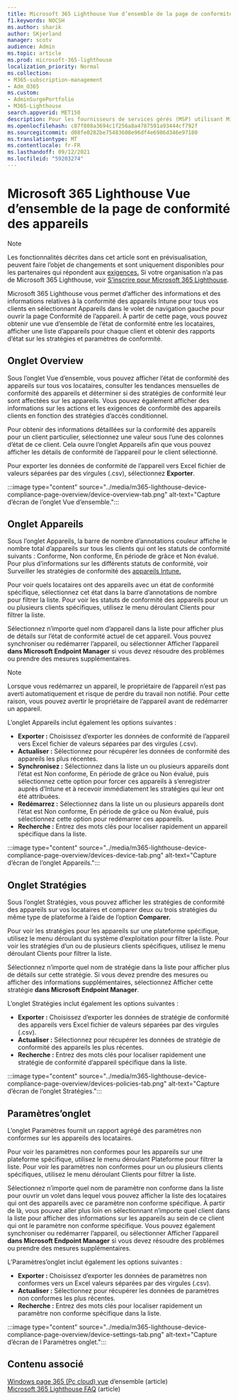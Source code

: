 ```yaml
---
title: Microsoft 365 Lighthouse Vue d’ensemble de la page de conformité des appareils
f1.keywords: NOCSH
ms.author: sharik
author: SKjerland
manager: scotv
audience: Admin
ms.topic: article
ms.prod: microsoft-365-lighthouse
localization_priority: Normal
ms.collection:
- M365-subscription-management
- Adm_O365
ms.custom:
- AdminSurgePortfolio
- M365-Lighthouse
search.appverid: MET150
description: Pour les fournisseurs de services gérés (MSP) utilisant Microsoft 365 Lighthouse, découvrez la page de conformité des appareils.
ms.openlocfilehash: c87f808a3694c1f256a8a4787591a93444cf792f
ms.sourcegitcommit: d08fe0282be75483608e96df4e6986d346e97180
ms.translationtype: MT
ms.contentlocale: fr-FR
ms.lasthandoff: 09/12/2021
ms.locfileid: "59203274"
---
```

# <a name="microsoft-365-lighthouse-device-compliance-page-overview"></a>Microsoft 365 Lighthouse Vue d’ensemble de la page de conformité des appareils

> [!NOTE]
> Les fonctionnalités décrites dans cet article sont en prévisualisation, peuvent faire l’objet de changements et sont uniquement disponibles pour les partenaires qui répondent aux [exigences.](m365-lighthouse-requirements.md) Si votre organisation n’a pas de Microsoft 365 Lighthouse, voir [S’inscrire pour Microsoft 365 Lighthouse](m365-lighthouse-sign-up.md).

Microsoft 365 Lighthouse vous permet d’afficher des informations et des informations relatives à la conformité  des appareils Intune pour tous vos clients en sélectionnant Appareils dans le volet de navigation gauche pour ouvrir la page Conformité de l’appareil. À partir de cette page, vous pouvez obtenir une vue d’ensemble de l’état de conformité entre les locataires, afficher une liste d’appareils pour chaque client et obtenir des rapports d’état sur les stratégies et paramètres de conformité.

## <a name="overview-tab"></a>Onglet Overview  
  
Sous l’onglet Vue d’ensemble, vous pouvez afficher l’état de conformité des appareils sur tous vos locataires, consulter les tendances mensuelles de conformité des appareils et déterminer si des stratégies de conformité leur sont affectées sur les appareils. Vous pouvez également afficher des informations sur les actions et les exigences de conformité des appareils clients en fonction des stratégies d’accès conditionnel. 

Pour obtenir des informations détaillées sur la conformité des appareils pour un client particulier, sélectionnez une valeur sous l’une des colonnes d’état de ce client. Cela ouvre l’onglet Appareils afin que vous pouvez afficher les détails de conformité de l’appareil pour le client sélectionné.

Pour exporter les données de conformité de l’appareil vers Excel fichier de valeurs séparées par des virgules (.csv), sélectionnez **Exporter**.

:::image type="content" source="../media/m365-lighthouse-device-compliance-page-overview/device-overview-tab.png" alt-text="Capture d’écran de l’onglet Vue d’ensemble.":::

## <a name="devices-tab"></a>Onglet Appareils

Sous l’onglet Appareils, la barre de nombre d’annotations couleur affiche le nombre total d’appareils sur tous les clients qui ont les statuts de conformité suivants : Conforme, Non conforme, En période de grâce et Non évalué. Pour plus d’informations sur les différents statuts de conformité, voir Surveiller les stratégies de conformité des [appareils Intune.](/mem/intune/protect/compliance-policy-monitor)

Pour voir quels locataires ont des appareils avec un état de conformité spécifique, sélectionnez cet état dans la barre d’annotations de nombre pour filtrer la liste. Pour voir les statuts de conformité des appareils  pour un ou plusieurs clients spécifiques, utilisez le menu déroulant Clients pour filtrer la liste.

Sélectionnez n’importe quel nom d’appareil dans la liste pour afficher plus de détails sur l’état de conformité actuel de cet appareil. Vous pouvez synchroniser ou redémarrer l’appareil, ou sélectionner Afficher l’appareil **dans Microsoft Endpoint Manager** si vous devez résoudre des problèmes ou prendre des mesures supplémentaires.

> [!NOTE]
> Lorsque vous redémarrez un appareil, le propriétaire de l’appareil n’est pas averti automatiquement et risque de perdre du travail non notifié. Pour cette raison, vous pouvez avertir le propriétaire de l’appareil avant de redémarrer un appareil.

L’onglet Appareils inclut également les options suivantes :

- **Exporter :** Choisissez d’exporter les données de conformité de l’appareil vers Excel fichier de valeurs séparées par des virgules (.csv).
- **Actualiser :** Sélectionnez pour récupérer les données de conformité des appareils les plus récentes.
- **Synchronisez :** Sélectionnez dans la liste un ou plusieurs appareils dont l’état est Non conforme, En période de grâce ou Non évalué, puis sélectionnez cette option pour forcer ces appareils à s’enregistrer auprès d’Intune et à recevoir immédiatement les stratégies qui leur ont été attribuées.
- **Redémarrez :** Sélectionnez dans la liste un ou plusieurs appareils dont l’état est Non conforme, En période de grâce ou Non évalué, puis sélectionnez cette option pour redémarrer ces appareils.
- **Recherche :** Entrez des mots clés pour localiser rapidement un appareil spécifique dans la liste.
 
:::image type="content" source="../media/m365-lighthouse-device-compliance-page-overview/devices-device-tab.png" alt-text="Capture d’écran de l’onglet Appareils.":::

## <a name="policies-tab"></a>Onglet Stratégies

Sous l’onglet Stratégies, vous pouvez afficher les stratégies de conformité des appareils sur vos locataires et comparer deux ou trois stratégies du même type de plateforme à l’aide de l’option **Comparer.**

Pour voir les stratégies pour les  appareils sur une plateforme spécifique, utilisez le menu déroulant du système d’exploitation pour filtrer la liste. Pour voir les stratégies d’un ou  de plusieurs clients spécifiques, utilisez le menu déroulant Clients pour filtrer la liste.

Sélectionnez n’importe quel nom de stratégie dans la liste pour afficher plus de détails sur cette stratégie. Si vous devez prendre des mesures ou afficher des informations supplémentaires, sélectionnez Afficher cette stratégie **dans Microsoft Endpoint Manager**.

L’onglet Stratégies inclut également les options suivantes :

- **Exporter :** Choisissez d’exporter les données de stratégie de conformité des appareils vers Excel fichier de valeurs séparées par des virgules (.csv).
- **Actualiser :** Sélectionnez pour récupérer les données de stratégie de conformité des appareils les plus récentes.
- **Recherche :** Entrez des mots clés pour localiser rapidement une stratégie de conformité d’appareil spécifique dans la liste.

:::image type="content" source="../media/m365-lighthouse-device-compliance-page-overview/devices-policies-tab.png" alt-text="Capture d’écran de l’onglet Stratégies.":::

## <a name="settings-tab"></a>Paramètres’onglet

L’onglet Paramètres fournit un rapport agrégé des paramètres non conformes sur les appareils des locataires. 

Pour voir les paramètres non conformes pour  les appareils sur une plateforme spécifique, utilisez le menu déroulant Plateforme pour filtrer la liste. Pour voir les paramètres non conformes pour un  ou plusieurs clients spécifiques, utilisez le menu déroulant Clients pour filtrer la liste.

Sélectionnez n’importe quel nom de paramètre non conforme dans la liste pour ouvrir un volet dans lequel vous pouvez afficher la liste des locataires qui ont des appareils avec ce paramètre non conforme spécifique. À partir de là, vous pouvez aller plus loin en sélectionnant n’importe quel client dans la liste pour afficher des informations sur les appareils au sein de ce client qui ont le paramètre non conforme spécifique. Vous pouvez également synchroniser ou redémarrer l’appareil, ou sélectionner Afficher l’appareil **dans Microsoft Endpoint Manager** si vous devez résoudre des problèmes ou prendre des mesures supplémentaires.

L’Paramètres’onglet inclut également les options suivantes :

- **Exporter :** Choisissez d’exporter les données de paramètres non conformes vers un Excel valeurs séparées par des virgules (.csv).
- **Actualiser :** Sélectionnez pour récupérer les données de paramètres non conformes les plus récentes.
- **Recherche :** Entrez des mots clés pour localiser rapidement un paramètre non conforme spécifique dans la liste.

:::image type="content" source="../media/m365-lighthouse-device-compliance-page-overview/device-settings-tab.png" alt-text="Capture d’écran de l Paramètres onglet.":::

## <a name="related-content"></a>Contenu associé

[Windows page 365 (Pc cloud) vue](m365-lighthouse-win365-page-overview.md) d’ensemble (article)\
[Microsoft 365 Lighthouse FAQ](m365-lighthouse-faq.yml) (article)

